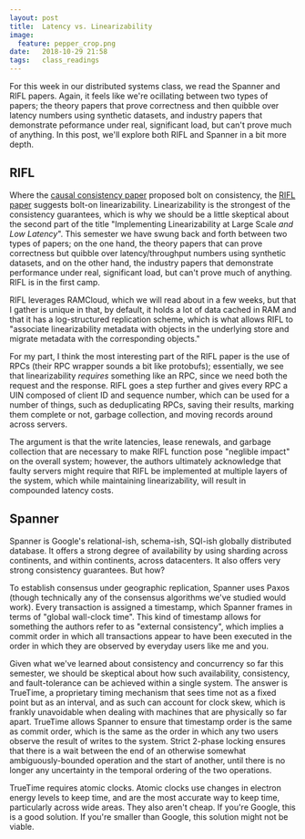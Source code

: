 ```yaml
---
layout: post
title:  Latency vs. Linearizability
image:
  feature: pepper_crop.png
date:   2018-10-29 21:58
tags:   class_readings
---
```


For this week in our distributed systems class, we read the Spanner and RIFL papers. Again, it feels like we're ocillating between two types of papers; the theory papers that prove correctness and then quibble over latency numbers using synthetic datasets, and industry papers that demonstrate peformance under real, significant load, but can't prove much of anything. In this post, we'll explore both RIFL and Spanner in a bit more depth.

## RIFL

Where the [causal consistency paper](http://www.bailis.org/papers/bolton-sigmod2013.pdf) proposed bolt on consistency, the [RIFL paper](https://web.stanford.edu/~ouster/cgi-bin/papers/rifl.pdf) suggests bolt-on linearizability. Linearizability is the strongest of the consistency guarantees, which is why we should be a little skeptical about the second part of the title "Implementing Linearizability at Large Scale *and Low Latency*". This semester we have swung back and forth between two types of papers; on the one hand, the theory papers that can prove correctness but quibble over latency/throughput numbers using synthetic datasets, and on the other hand, the industry papers that demonstrate performance under real, significant load, but can't prove much of anything. RIFL is in the first camp.

RIFL leverages RAMCloud, which we will read about in a few weeks, but that I gather is unique in that, by default, it holds a lot of data cached in RAM and that it has a log-structured replication scheme, which is what allows RIFL to "associate linearizability metadata with objects in the underlying store and migrate metadata with the corresponding objects."

For my part, I think the most interesting part of the RIFL paper is the use of RPCs (their RPC wrapper sounds a bit like protobufs); essentially, we see that linearizability *requires* something like an RPC, since we need both the request and the response. RIFL goes a step further and gives every RPC a UIN composed of client ID and sequence number, which can be used for a number of things, such as deduplicating RPCs, saving their results, marking them complete or not, garbage collection, and moving records around across servers.

The argument is that the write latencies, lease renewals, and garbage collection that are necessary to make RIFL function pose "neglible impact" on the overall system; however, the authors ultimately acknowledge that faulty servers might require that RIFL be implemented at multiple layers of the system, which while maintaining linearizability, will result in compounded latency costs.

## Spanner

Spanner is Google's relational-ish, schema-ish, SQl-ish globally distributed database. It offers a strong degree of availability by using sharding across continents, and within continents, across datacenters. It also offers very strong consistency guarantees. But how?

To establish consensus under geographic replication, Spanner uses Paxos (though technically any of the consensus algorithms we've studied would work). Every transaction is assigned a timestamp, which Spanner frames in terms of "global wall-clock time". This kind of timestamp allows for something the authors refer to as "external consistency", which implies a commit order in which all transactions appear to have been executed in the order in which they are observed by everyday users like me and you.

Given what we've learned about consistency and concurrency so far this semester, we should be skeptical about how such availability, consistency, and fault-tolerance can be achieved within a single system. The answer is TrueTime, a proprietary timing mechanism that sees time not as a fixed point but as an interval, and as such can account for clock skew, which is frankly unavoidable when dealing with machines that are physically so far apart. TrueTime allows Spanner to ensure that timestamp order is the same as commit order, which is the same as the order in which any two users observe the result of writes to the system. Strict 2-phase locking ensures that there is a wait between the end of an otherwise somewhat ambiguously-bounded operation and the start of another, until there is no longer any uncertainty in the temporal ordering of the two operations.

TrueTime requires atomic clocks. Atomic clocks use changes in electron energy levels to keep time, and are the most accurate way to keep time, particularly across wide areas. They also aren't cheap. If you're Google, this is a good solution. If you're smaller than Google, this solution might not be viable.